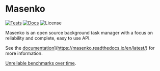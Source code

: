# Masenko

[![Tests](https://github.com/husio/masenko/workflows/Test/badge.svg)](https://github.com/husio/masenko/actions)
[![Docs](https://readthedocs.org/projects/masenko/badge/?version=latest&style=flat)](https://masenko.readthedocs.io/en/latest/)
![License](https://img.shields.io/badge/license-MIT-blue.svg)


Masenko is an open source background task manager with a focus on reliability
and complete, easy to use API.

See the [documentation](https://readthedocs.org/projects/masenko/badge/?version=latest&style=flat)](https://masenko.readthedocs.io/en/latest/) for more information.

[Unreliable benchmarks over time](http://benchsrv.herokuapp.com/).
